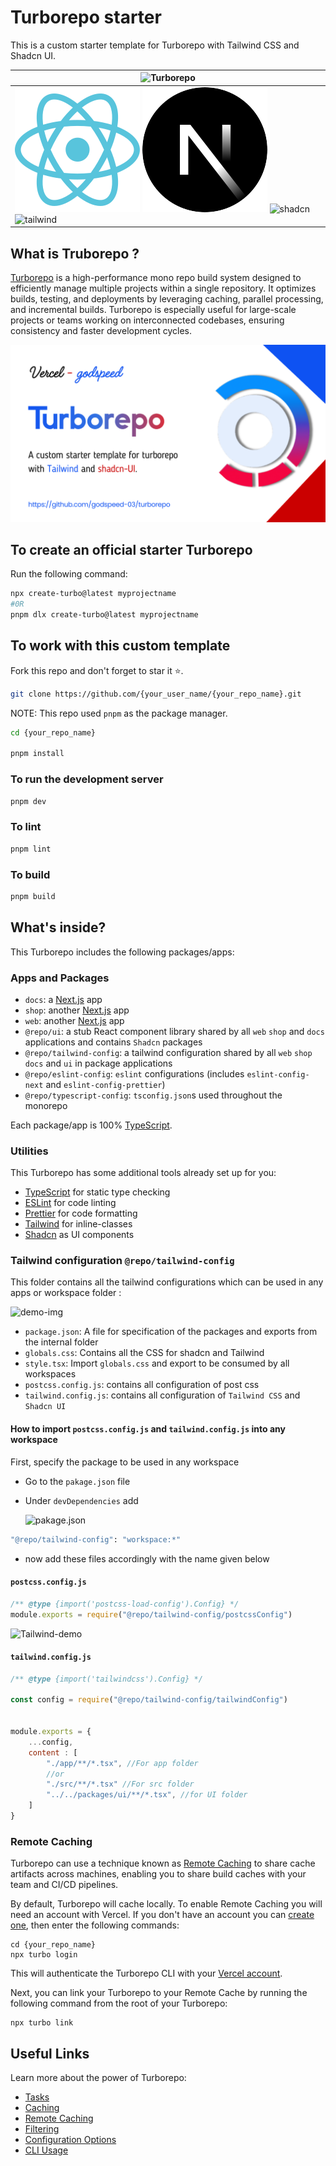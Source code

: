 # Turborepo starter

This is a custom starter template for Turborepo with Tailwind CSS and Shadcn UI.

| ![Turborepo](https://user-images.githubusercontent.com/4060187/106504110-82f58d00-6494-11eb-87b7-a16d4f68bc5a.png) |
|---------------------------------------------------------------------------------------------------------------|
| ![React](./Public/react.svg)  ![Next.js](./Public/next.svg)  ![shadcn](https://avatars.githubusercontent.com/u/139895814?s=100)  ![tailwind](https://avatars.githubusercontent.com/u/67109815?s=100) | 



## What is Truborepo ?

[Turborepo](https://turbo.build) is a high-performance mono repo build system designed to efficiently manage multiple projects within a single repository. It optimizes builds, testing, and deployments by leveraging caching, parallel processing, and incremental builds. Turborepo is especially useful for large-scale projects or teams working on interconnected codebases, ensuring consistency and faster development cycles.

![Turborepo](./Public/Turborepo-banner.png)

## To create an official starter Turborepo

Run the following command:

```sh
npx create-turbo@latest myprojectname
#0R
pnpm dlx create-turbo@latest myprojectname
```

## To work with this custom template
Fork this repo and don't forget to star it ⭐.

```sh
git clone https://github.com/{your_user_name/{your_repo_name}.git
```
NOTE: This repo used `pnpm` as the package manager.

```sh
cd {your_repo_name}

pnpm install
```
### To run the development server
```sh
pnpm dev
```
### To lint
```sh
pnpm lint
```
### To build
```sh
pnpm build
```



## What's inside?

This Turborepo includes the following packages/apps:

### Apps and Packages

- `docs`: a [Next.js](https://nextjs.org/) app
- `shop`: another [Next.js](https://nextjs.org/) app
- `web`: another [Next.js](https://nextjs.org/) app
- `@repo/ui`: a stub React component library shared by all `web` `shop` and `docs` applications and contains `Shadcn` packages
- `@repo/tailwind-config`: a tailwind configuration shared by all `web` `shop` `docs` and `ui` in package applications
- `@repo/eslint-config`: `eslint` configurations (includes `eslint-config-next` and `eslint-config-prettier`)
- `@repo/typescript-config`: `tsconfig.json`s used throughout the monorepo

Each package/app is 100% [TypeScript](https://www.typescriptlang.org/).

### Utilities

This Turborepo has some additional tools already set up for you:

- [TypeScript](https://www.typescriptlang.org/) for static type checking
- [ESLint](https://eslint.org/) for code linting
- [Prettier](https://prettier.io) for code formatting
- [Tailwind](https://tailwindcss.com) for inline-classes
- [Shadcn](https://ui.shadcn.com) as UI components

### Tailwind configuration  `@repo/tailwind-config`
This folder contains all the tailwind configurations which can be used in any apps or workspace folder :

![demo-img](https://cdn.hashnode.com/res/hashnode/image/upload/v1732014148887/842ca7f9-91d8-49b6-b79e-35520ce3d476.png)

- `package.json`: A file for specification of the packages and exports from the internal folder
- `globals.css`: Contains all the CSS for shadcn and Tailwind
- `style.tsx`: Import `globals.css` and export to be consumed by all workspaces
- `postcss.config.js`: contains all configuration of post css
- `tailwind.config.js`: contains all configuration of `Tailwind CSS` and `Shadcn UI`



#### How to import `postcss.config.js` and `tailwind.config.js` into any workspace
First, specify the package to be used in any workspace
- Go to the `pakage.json` file
- Under `devDependencies` add

    ![pakage.json](https://cdn.hashnode.com/res/hashnode/image/upload/v1732018022122/4870cfe0-146f-422a-b952-61d582323882.png)

``` sh
"@repo/tailwind-config": "workspace:*"
```
- now add these files accordingly with the name given below

#### `postcss.config.js` 
``` js
/** @type {import('postcss-load-config').Config} */
module.exports = require("@repo/tailwind-config/postcssConfig")

```

![Tailwind-demo](https://cdn.hashnode.com/res/hashnode/image/upload/v1732014719782/7c5bdf37-6582-44db-937b-71cbc8399de6.png)


#### `tailwind.config.js`
``` js
/** @type {import('tailwindcss').Config} */

const config = require("@repo/tailwind-config/tailwindConfig")


module.exports = {
    ...config,
    content : [
        "./app/**/*.tsx", //For app folder
        //or
        "./src/**/*.tsx" //For src folder
        "../../packages/ui/**/*.tsx", //for UI folder
    ]
}
```


### Remote Caching

Turborepo can use a technique known as [Remote Caching](https://turbo.build/repo/docs/core-concepts/remote-caching) to share cache artifacts across machines, enabling you to share build caches with your team and CI/CD pipelines.

By default, Turborepo will cache locally. To enable Remote Caching you will need an account with Vercel. If you don't have an account you can [create one](https://vercel.com/signup), then enter the following commands:

```
cd {your_repo_name}
npx turbo login
```

This will authenticate the Turborepo CLI with your [Vercel account](https://vercel.com/docs/concepts/personal-accounts/overview).

Next, you can link your Turborepo to your Remote Cache by running the following command from the root of your Turborepo:

```
npx turbo link
```

## Useful Links

Learn more about the power of Turborepo:

- [Tasks](https://turbo.build/repo/docs/core-concepts/monorepos/running-tasks)
- [Caching](https://turbo.build/repo/docs/core-concepts/caching)
- [Remote Caching](https://turbo.build/repo/docs/core-concepts/remote-caching)
- [Filtering](https://turbo.build/repo/docs/core-concepts/monorepos/filtering)
- [Configuration Options](https://turbo.build/repo/docs/reference/configuration)
- [CLI Usage](https://turbo.build/repo/docs/reference/command-line-reference)
